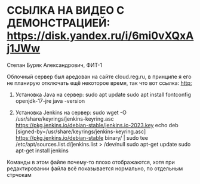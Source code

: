 # ССЫЛКА НА ВИДЕО С ДЕМОНСТРАЦИЕЙ: https://disk.yandex.ru/i/6mi0vXQxAj1JWw
Степан Буряк Александрович, ФИТ-1

Облочный сервер был аредован на сайте cloud.reg.ru, в принципе я его не планирую отключать ещё некоторое время, так что вот ссылка: [http:](http://89.111.174.94:8080/login?from=%2F)

1) Установка Java на сервер:
sudo apt update
sudo apt install fontconfig openjdk-17-jre
java -version

3) Установка Jenkins на сервер:
sudo wget -O /usr/share/keyrings/jenkins-keyring.asc \
  https://pkg.jenkins.io/debian-stable/jenkins.io-2023.key
echo deb [signed-by=/usr/share/keyrings/jenkins-keyring.asc] \
  https://pkg.jenkins.io/debian-stable binary/ | sudo tee \
  /etc/apt/sources.list.d/jenkins.list > /dev/null
sudo apt-get update
sudo apt-get install jenkins

Команды в этом файле почему-то плохо отображаются, хотя при редактировании файла всё показывается нормально, по отдельным стрчокам
